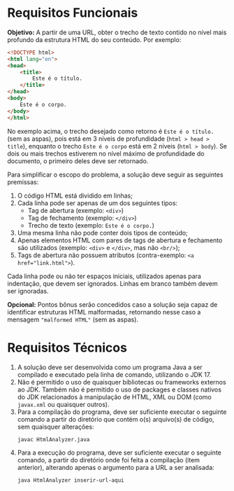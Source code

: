 
# Requisitos Funcionais

**Objetivo:** A partir de uma URL, obter o trecho de texto contido no nível mais profundo da estrutura HTML do seu conteúdo. Por exemplo:

```html
<!DOCTYPE html>
<html lang="en">
<head>
    <title>
        Este é o título.
    </title>
</head>
<body>
    Este é o corpo.
</body>
</html>
```

No exemplo acima, o trecho desejado como retorno é `Este é o título.` (sem as aspas), pois está em 3 níveis de profundidade (`html > head > title`), enquanto o trecho `Este é o corpo` está em 2 níveis (`html > body`). Se dois ou mais trechos estiverem no nível máximo de profundidade do documento, o primeiro deles deve ser retornado.

Para simplificar o escopo do problema, a solução deve seguir as seguintes premissas:

1. O código HTML está dividido em linhas;
2. Cada linha pode ser apenas de um dos seguintes tipos:
    - Tag de abertura (exemplo: `<div>`)
    - Tag de fechamento (exemplo: `</div>`)
    - Trecho de texto (exemplo: `Este é o corpo.`)
3. Uma mesma linha não pode conter dois tipos de conteúdo;
4. Apenas elementos HTML com pares de tags de abertura e fechamento são utilizados (exemplo: `<div>` e `</div>`, mas não `<br/>`);
5. Tags de abertura não possuem atributos (contra-exemplo: `<a href="link.html">`).

Cada linha pode ou não ter espaços iniciais, utilizados apenas para indentação, que devem ser ignorados. Linhas em branco também devem ser ignoradas.

**Opcional:** Pontos bônus serão concedidos caso a solução seja capaz de identificar estruturas HTML malformadas, retornando nesse caso a mensagem `"malformed HTML"` (sem as aspas).

# Requisitos Técnicos
1. A solução deve ser desenvolvida como um programa Java a ser compilado e executado pela linha de comando, utilizando o JDK 17.
2. Não é permitido o uso de quaisquer bibliotecas ou frameworks externos ao JDK. Também não é permitido o uso de packages e classes nativos do JDK relacionados à manipulação de HTML, XML ou DOM (como `javax.xml` ou quaisquer outros).
3. Para a compilação do programa, deve ser suficiente executar o seguinte comando a partir do diretório que contém o(s) arquivo(s) de código, sem quaisquer alterações:
   ```sh
   javac HtmlAnalyzer.java
   ```
4. Para a execução do programa, deve ser suficiente executar o seguinte comando, a partir do diretório onde foi feita a compilação (item anterior), alterando apenas o argumento para a URL a ser analisada:
   ```sh
   java HtmlAnalyzer inserir-url-aqui
   ```